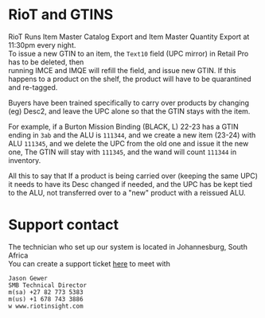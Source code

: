 # RioT and GTINS

RioT Runs Item Master Catalog Export and Item Master Quantity Export at 11:30pm every night.  
To issue a new GTIN to an item, the `Text10` field (UPC mirror) in Retail Pro has to be deleted, then  
running IMCE and IMQE will refill the field, and issue new GTIN.  If this happens to a product on the shelf, 
the product will have to be quarantined and re-tagged.  
  
Buyers have been trained specifically to carry over products by changing (eg) Desc2, and leave the UPC alone 
so that the GTIN stays with the item.  

For example, if a Burton Mission Binding (BLACK, L) 22-23 has a GTIN ending in `3ab` and the ALU is `111344`,
and we create a new item (23-24) with ALU `111345`, and we delete the UPC from the old one and issue it the new one, 
The GTIN will stay with `111345`, and the wand will count `111344` in inventory. 

All this to say that If a product is being carried over (keeping the same UPC) it needs to have its Desc 
changed if needed, and the UPC has be kept tied to the ALU, not transferred over to a "new" product with 
a reissued ALU.

# Support contact
The technician who set up our system is located in Johannesburg, South Africa  
You can create a support ticket [here](https://riotrfid.zohodesk.com/portal/en/signin) 
to meet with 

```
Jason Gewer
SMB Technical Director
m(sa) +27 82 773 5383
m(us) +1 678 743 3886
w www.riotinsight.com
```
